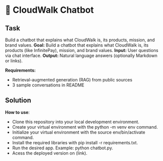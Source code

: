 # 💬 CloudWalk Chatbot

## Task
Build a chatbot that explains what CloudWalk is, its products, mission, and brand values.
**Goal:** Build a chatbot that explains what CloudWalk is, its products (like InfinitePay), mission, and brand values.
**Input:** User questions via chat interface.
**Output:** Natural language answers (optionally Markdown or links).

**Requirements:**
- Retrieval-augmented generation (RAG) from public sources
- 3 sample conversations in README

## Solution

**How to use**:
- Clone this repository into your local development environment.
- Create your virtual environment with the python -m venv env command.
- Initialize your virtual environment with the source env/bin/activate command.
- Install the required libraries with pip install -r requirements.txt.
- Run the desired app. Example: python chatbot.py.
- Acess the deployed version on (link).
